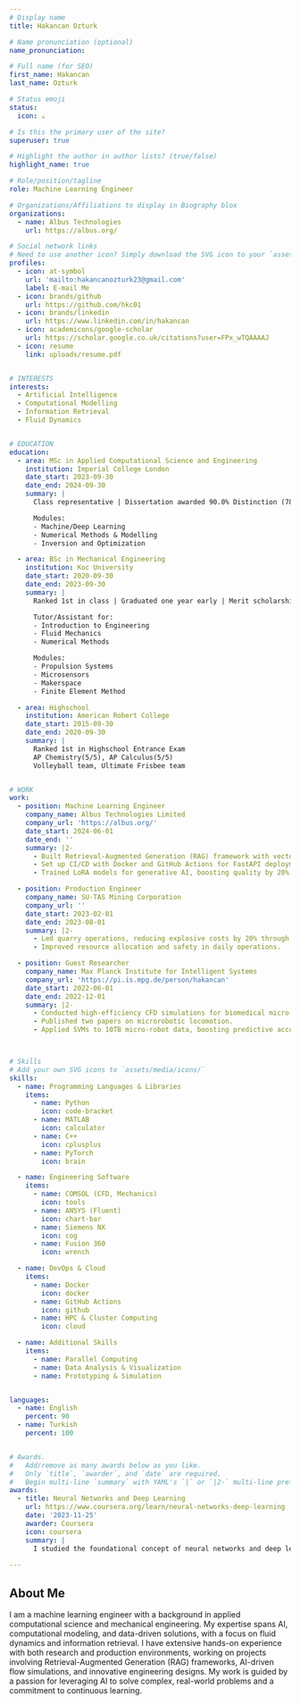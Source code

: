 ```yaml
---
# Display name
title: Hakancan Ozturk

# Name pronunciation (optional)
name_pronunciation: 

# Full name (for SEO)
first_name: Hakancan
last_name: Ozturk

# Status emoji
status:
  icon: ☕️

# Is this the primary user of the site?
superuser: true

# Highlight the author in author lists? (true/false)
highlight_name: true

# Role/position/tagline
role: Machine Learning Engineer

# Organizations/Affiliations to display in Biography blox
organizations:
  - name: Albus Technologies
    url: https://albus.org/

# Social network links
# Need to use another icon? Simply download the SVG icon to your `assets/media/icons/` folder.
profiles:
  - icon: at-symbol
    url: 'mailto:hakancanozturk23@gmail.com'
    label: E-mail Me
  - icon: brands/github
    url: https://github.com/hkc01
  - icon: brands/linkedin
    url: https://www.linkedin.com/in/hakancan
  - icon: academicons/google-scholar
    url: https://scholar.google.co.uk/citations?user=FPx_wTQAAAAJ
  - icon: resume
    link: uploads/resume.pdf


# INTERESTS
interests:
  - Artificial Intelligence
  - Computational Modelling
  - Information Retrieval
  - Fluid Dynamics


# EDUCATION
education:
  - area: MSc in Applied Computational Science and Engineering
    institution: Imperial College London
    date_start: 2023-09-30
    date_end: 2024-09-30
    summary: |
      Class representative | Dissertation awarded 90.0% Distinction (78.27%)

      Modules:
      - Machine/Deep Learning
      - Numerical Methods & Modelling
      - Inversion and Optimization

  - area: BSc in Mechanical Engineering
    institution: Koc University
    date_start: 2020-09-30
    date_end: 2023-09-30
    summary: |
      Ranked 1st in class | Graduated one year early | Merit scholarship ($30k annually) GPA: 3.99/4.00

      Tutor/Assistant for:
      - Introduction to Engineering
      - Fluid Mechanics
      - Numerical Methods

      Modules:
      - Propulsion Systems
      - Microsensors
      - Makerspace
      - Finite Element Method

  - area: Highschool
    institution: American Robert College
    date_start: 2015-09-30
    date_end: 2020-09-30
    summary: |
      Ranked 1st in Highschool Entrance Exam
      AP Chemistry(5/5), AP Calculus(5/5)
      Volleyball team, Ultimate Frisbee team


# WORK
work:
  - position: Machine Learning Engineer
    company_name: Albus Technologies Limited
    company_url: 'https://albus.org/'
    date_start: 2024-06-01
    date_end: ''
    summary: |2-
      - Built Retrieval-Augmented Generation (RAG) framework with vector search, improving LLM output relevance by 40%.
      - Set up CI/CD with Docker and GitHub Actions for FastAPI deployment on Azure.
      - Trained LoRA models for generative AI, boosting quality by 20% and reducing training time by 10%.

  - position: Production Engineer
    company_name: SU-TAS Mining Corporation
    company_url: ''
    date_start: 2023-02-01
    date_end: 2023-08-01
    summary: |2-
      - Led quarry operations, reducing explosive costs by 20% through optimized placement.
      - Improved resource allocation and safety in daily operations.

  - position: Guest Researcher
    company_name: Max Planck Institute for Intelligent Systems
    company_url: 'https://pi.is.mpg.de/person/hakancan'
    date_start: 2022-06-01
    date_end: 2022-12-01
    summary: |2-
      - Conducted high-efficiency CFD simulations for biomedical micro-robots, optimizing COMSOL in a cluster.
      - Published two papers on microrobotic locomotion.
      - Applied SVMs to 10TB micro-robot data, boosting predictive accuracy.



# Skills
# Add your own SVG icons to `assets/media/icons/`
skills:
  - name: Programming Languages & Libraries
    items:
      - name: Python
        icon: code-bracket
      - name: MATLAB
        icon: calculator
      - name: C++
        icon: cplusplus
      - name: PyTorch
        icon: brain

  - name: Engineering Software
    items:
      - name: COMSOL (CFD, Mechanics)
        icon: tools
      - name: ANSYS (Fluent)
        icon: chart-bar
      - name: Siemens NX
        icon: cog
      - name: Fusion 360
        icon: wrench

  - name: DevOps & Cloud
    items:
      - name: Docker
        icon: docker
      - name: GitHub Actions
        icon: github
      - name: HPC & Cluster Computing
        icon: cloud

  - name: Additional Skills
    items:
      - name: Parallel Computing
      - name: Data Analysis & Visualization
      - name: Prototyping & Simulation


languages:
  - name: English
    percent: 90
  - name: Turkish
    percent: 100


# Awards.
#   Add/remove as many awards below as you like.
#   Only `title`, `awarder`, and `date` are required.
#   Begin multi-line `summary` with YAML's `|` or `|2-` multi-line prefix and indent 2 spaces below.
awards:
  - title: Neural Networks and Deep Learning
    url: https://www.coursera.org/learn/neural-networks-deep-learning
    date: '2023-11-25'
    awarder: Coursera
    icon: coursera
    summary: |
      I studied the foundational concept of neural networks and deep learning. By the end, I was familiar with the significant technological trends driving the rise of deep learning; build, train, and apply fully connected deep neural networks; implement efficient (vectorized) neural networks; identify key parameters in a neural network’s architecture; and apply deep learning to your own applications.
  
---
```


## About Me

I am a machine learning engineer with a background in applied computational science and mechanical engineering. My expertise spans AI, computational modeling, and data-driven solutions, with a focus on fluid dynamics and information retrieval. I have extensive hands-on experience with both research and production environments, working on projects involving Retrieval-Augmented Generation (RAG) frameworks, AI-driven flow simulations, and innovative engineering designs. My work is guided by a passion for leveraging AI to solve complex, real-world problems and a commitment to continuous learning.
